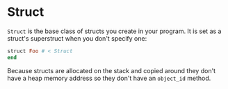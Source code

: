 # Struct

`Struct` is the base class of structs you create in your program. It is set as a struct's superstruct when you don't specify one:

```ruby
struct Foo # < Struct
end
```

Because structs are allocated on the stack and copied around they don't have a heap memory address so they don't have an `object_id` method.
